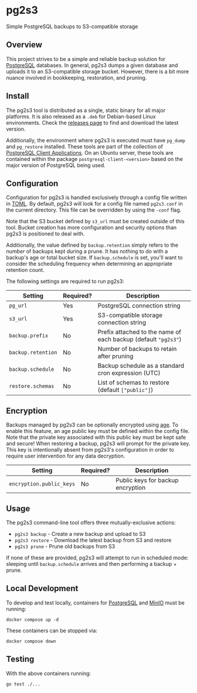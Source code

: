 # pg2s3
Simple PostgreSQL backups to S3-compatible storage

## Overview
This project strives to be a simple and reliable backup solution for [PostgreSQL](https://www.postgresql.org/) databases.
In general, pg2s3 dumps a given database and uploads it to an S3-compatible storage bucket.
However, there is a bit more nuance involved in bookkeeping, restoration, and pruning.

## Install
The pg2s3 tool is distributed as a single, static binary for all major platforms.
It is also released as a `.deb` for Debian-based Linux environments.
Check the [releases page](https://github.com/theandrew168/pg2s3/releases) to find and download the latest version.

Additionally, the environment where pg2s3 is executed must have `pg_dump` and `pg_restore` installed.
These tools are part of the collection of [PostgreSQL Client Applications](https://www.postgresql.org/docs/12/reference-client.html).
On an Ubuntu server, these tools are contained within the package `postgresql-client-<version>` based on the major version of PostgreSQL being used.

## Configuration
Configuration for pg2s3 is handled exclusively through a config file written in [TOML](https://github.com/toml-lang/toml).
By default, pg2s3 will look for a config file named `pg2s3.conf` in the current directory.
This file can be overridden by using the `-conf` flag.

Note that the S3 bucket defined by `s3_url` must be created outside of this tool.
Bucket creation has more configuration and security options than pg2s3 is positioned to deal with.

Additionally, the value defined by `backup.retention` simply refers to the _number_ of backups kept during a prune.
It has nothing to do with a backup's age or total bucket size.
If `backup.schedule` is set, you'll want to consider the scheduling frequency when determining an appropriate retention count.

The following settings are required to run pg2s3:

| Setting            | Required? | Description |
| ------------------ | --------- | ----------- |
| `pg_url`           | Yes       | PostgreSQL connection string |
| `s3_url`           | Yes       | S3-compatible storage connection string |
| `backup.prefix`    | No        | Prefix attached to the name of each backup (default `"pg2s3"`) |
| `backup.retention` | No        | Number of backups to retain after pruning |
| `backup.schedule`  | No        | Backup schedule as a standard cron expression (UTC) |
| `restore.schemas`  | No        | List of schemas to restore (default `["public"]`) |

## Encryption
Backups managed by pg2s3 can be optionally encrypted using [age](https://github.com/FiloSottile/age).
To enable this feature, an age public key must be defined within the config file.
Note that the private key associated with this public key must be kept safe and secure!
When restoring a backup, pg2s3 will prompt for the private key.
This key is intentionally absent from pg2s3's configuration in order to require user intervention for any data decryption.

| Setting                  | Required? | Description |
| ------------------------ | --------- | ----------- |
| `encryption.public_keys` | No        | Public keys for backup encryption |

## Usage
The pg2s3 command-line tool offers three mutually-exclusive actions:
* `pg2s3 backup` - Create a new backup and upload to S3
* `pg2s3 restore` - Download the latest backup from S3 and restore
* `pg2s3 prune` - Prune old backups from S3

If none of these are provided, pg2s3 will attempt to run in scheduled mode: sleeping until `backup.schedule` arrives and then performing a backup + prune.

## Local Development
To develop and test locally, containers for [PostgreSQL](https://www.postgresql.org/) and [MinIO](https://min.io/) must be running:
```
docker compose up -d
```

These containers can be stopped via:
```
docker compose down
```

## Testing
With the above containers running:
```
go test ./...
```
